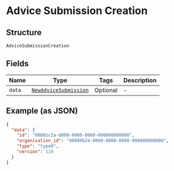 
# Advice Submission Creation

## Structure

`AdviceSubmissionCreation`

## Fields

| Name | Type | Tags | Description |
|  --- | --- | --- | --- |
| `data` | [`NewAdviceSubmission`](../../doc/models/new-advice-submission.md) | Optional | - |

## Example (as JSON)

```json
{
  "data": {
    "id": "00001c2a-0000-0000-0000-000000000000",
    "organisation_id": "00000b24-0000-0000-0000-000000000000",
    "type": "type0",
    "version": 110
  }
}
```

